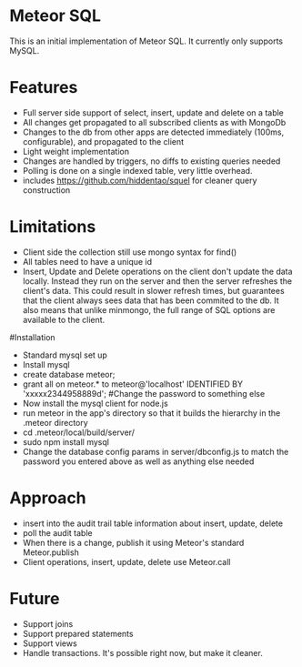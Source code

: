 Meteor SQL
==========

This is an initial implementation of Meteor SQL. It currently only supports MySQL.

# Features
* Full server side support of select, insert, update and delete on a table
* All changes get propagated to all subscribed clients as with MongoDb
* Changes to the db from other apps are detected immediately (100ms, configurable), and propagated to the client
* Light weight implementation
 * Changes are handled by triggers, no diffs to existing queries needed
 * Polling is done on a single indexed table, very little overhead.
* includes https://github.com/hiddentao/squel for cleaner query construction

# Limitations
* Client side the collection still use mongo syntax for find()
* All tables need to have a unique id 
* Insert, Update and Delete operations on the client don't update the data locally. Instead they run on the server and then the server refreshes the client's data. This could result in slower refresh times, but guarantees that the client always sees data that has been commited to the db. It also means that unlike minmongo, the full range of SQL options are available to the client.


#Installation

* Standard mysql set up
 * Install mysql
 * create database meteor;
 * grant all on meteor.\* to meteor@'localhost' IDENTIFIED BY 'xxxxx2344958889d'; #Change the password to something else
* Now install the mysql client for node.js
 * run meteor in the app's directory so that it builds the hierarchy in the .meteor directory
 * cd .meteor/local/build/server/
 * sudo npm install mysql
* Change the database config params in server/dbconfig.js to match the password you entered above as well as anything else needed

# Approach
* insert into the audit trail table information about insert, update, delete
* poll the audit table
* When there is a change, publish it using Meteor's standard Meteor.publish
* Client operations, insert, update, delete use Meteor.call

# Future
* Support joins
* Support prepared statements
* Support views
* Handle transactions. It's possible right now, but make it cleaner.
